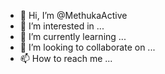 - 👋 Hi, I’m @MethukaActive
- 👀 I’m interested in ...
- 🌱 I’m currently learning ...
- 💞️ I’m looking to collaborate on ...
- 📫 How to reach me ...

<!---
MethukaActive/MethukaActive is a ✨ special ✨ repository because its `README.md` (this file) appears on your GitHub profile.
You can click the Preview link to take a look at your changes.
--->
